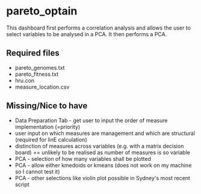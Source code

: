 # pareto_optain
This dashboard first performs a correlation analysis and allows the user to select variables to be analysed in a PCA. It then performs a PCA.
## Required files
* pareto_genomes.txt
* pareto_fitness.txt
* hru.con
* measure_location.csv

## Missing/Nice to have
* Data Preparation Tab - get user to input the order of measure implementation (=priority)
* user input on which measures are management and which are structural (required for linE calculation)
* distinction of measures across variables (e.g. with a matrix decision board) == unlikely to be realised as number of measures is so variable
* PCA - selection of how many variables shall be plotted
* PCA - allow either kmedoids or kmeans (does not work on my machine so I cannot test it)
* PCA - other selections like violin plot possible in Sydney's most recent script